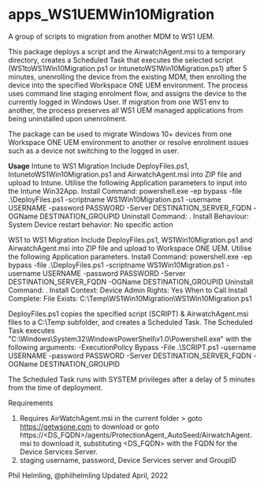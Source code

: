 # apps_WS1UEMWin10Migration
A group of scripts to migration from another MDM to WS1 UEM.

This package deploys a script and the AirwatchAgent.msi to a temporary directory, creates a Scheduled Task that executes the selected script (WS1toWS1Win10Migration.ps1 or IntunetoWS1Win10Migration.ps1) after 5 minutes, unenrolling the device from the existing MDM, then enrolling the device into the specified Workspace ONE UEM environment. The process uses command line staging enrolment flow, and assigns the device to the currently logged in Windows User. 
If migration from one WS1 env to another, the process preserves all WS1 UEM managed applications from being uninstalled upon unenrolment.

The package can be used to migrate Windows 10+ devices from one Workspace ONE UEM environment to another or resolve enrolment issues such as a device not switching to the logged in user.

**Usage**
Intune to WS1 Migration
Include DeployFiles.ps1, IntunetoWS1Win10Migration.ps1 and AirwatchAgent.msi into ZIP file and upload to Intune. Utilise the following Application parameters to input into the Intune Win32App.
Install Command:
powershell.exe -ep bypass -file .\DeployFiles.ps1 -scriptname WS1Win10Migration.ps1 -username USERNAME -password PASSWORD -Server DESTINATION_SERVER_FQDN -OGName DESTINATION_GROUPID
Uninstall Command:
.
Install Behaviour:
System
Device restart behavior:
No specific action

WS1 to WS1 Migration
Include DeployFiles.ps1, WS1Win10Migration.ps1 and AirwatchAgent.msi into ZIP file and upload to Workspace ONE UEM. Utilise the following Application parameters.
Install Command:
powershell.exe -ep bypass -file .\DeployFiles.ps1 -scriptname WS1Win10Migration.ps1 -username USERNAME -password PASSWORD -Server DESTINATION_SERVER_FQDN -OGName DESTINATION_GROUPID
Uninstall Command:
.
Install Context:
Device
Admin Rights:
Yes
When to Call Install Complete:
File Exists: C:\Temp\WS1Win10Migration\WS1Win10Migration.ps1

DeployFiles.ps1 copies the specified script (SCRIPT) & AirwatchAgent.msi files to a C:\Temp subfolder, and creates a Scheduled Task.
The Scheduled Task executes "C:\Windows\System32\WindowsPowerShell\v1.0\Powershell.exe" with the following arguments: 
-ExecutionPolicy Bypass -File .\SCRIPT.ps1 -username USERNAME -password PASSWORD -Server DESTINATION_SERVER_FQDN -OGName DESTINATION_GROUPID

The Scheduled Task runs with SYSTEM privileges after a delay of 5 minutes from the time of deployment.

Requirements
1. Requires AirWatchAgent.msi in the current folder > goto https://getwsone.com to download or goto https://<DS_FQDN>/agents/ProtectionAgent_AutoSeed/AirwatchAgent.msi to download it, substituting <DS_FQDN> with the FQDN for the Device Services Server.
2. staging username, password, Device Services server and GroupID

Phil Helmling, @philhelmling
Updated April, 2022

